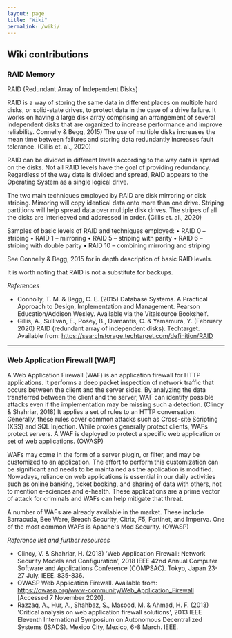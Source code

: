 ```yaml
---
layout: page
title: "Wiki"
permalink: /wiki/
---
```


## Wiki contributions

### RAID Memory

RAID (Redundant Array of Independent Disks) 

RAID is a way of storing the same data in different places on multiple hard disks, or solid-state drives, to protect data in the case of a drive failure. 
It works on having a large disk array comprising an arrangement of several independent disks that are organized to increase performance and improve reliability. Connelly & Begg, 2015) The use of multiple disks increases the mean time between failures and storing data redundantly increases fault tolerance. (Gillis et. al., 2020) 

RAID can be divided in different levels according to the way data is spread on the disks. Not all RAID levels have the goal of providing redundancy. 
Regardless of the way data is divided and spread, RAID appears to the Operating System as a single logical drive. 

The two main techniques employed by RAID are disk mirroring or disk striping.
Mirroring will copy identical data onto more than one drive. Striping partitions will help spread data over multiple disk drives. The stripes of all the disks are interleaved and addressed in order. (Gillis et. al., 2020) 

Samples of basic levels of RAID and techniques employed:
	• RAID 0 – striping
	• RAID 1 – mirroring
	• RAID 5 – striping with parity
	• RAID 6 – striping with double parity
	• RAID 10 – combining mirroring and striping

See Connelly & Begg, 2015 for in depth description of basic RAID levels.

It is worth noting that RAID is not a substitute for backups.

*References*
* Connolly, T. M. &  Begg, C. E. (2015) Database Systems. A Practical Approach to Design, Implementation and Management. Pearson Education/Addison Wesley. Available via the Vitalsource Bookshelf. 
* Gillis, A., Sullivan, E., Posey, B., Diamantis, C. & Yamamura, Y. (February 2020) RAID (redundant array of independent disks). Techtarget. Available from: https://searchstorage.techtarget.com/definition/RAID

--------------------------------------------------------------------------------------------------------------------------------------------------------------------------------

### Web Application Firewall (WAF)

A Web Application Firewall (WAF) is an application firewall for HTTP applications. It performs a deep packet inspection of network traffic that occurs between the client and the server sides. By analyzing the data transferred between the client and the server, WAF can identify possible attacks even if the implementation may be missing such a detection. (Clincy & Shahriar, 2018) It applies a set of rules to an HTTP conversation. Generally, these rules cover common attacks such as Cross-site Scripting (XSS) and SQL Injection. While proxies generally protect clients, WAFs protect servers. A WAF is deployed to protect a specific web application or set of web applications. (OWASP) 

WAFs may come in the form of a server plugin, or filter, and may be customized to an application. The effort to perform this customization can be significant and needs to be maintained as the application is modified.
Nowadays, reliance on web applications is essential in our daily activities such as online banking, ticket booking, and sharing of data with others, not to mention e-sciences and e-health. These applications are a prime vector of attack for criminals and WAFs can help mitigate that threat. 

A number of WAFs are already available in the market. These include Barracuda, Bee Ware, Breach Security, Citrix, F5, Fortinet, and Imperva. One of the most common WAFs is Apache's Mod Security. (OWASP) 

*Reference list and further resources*
* Clincy, V. & Shahriar, H. (2018) 'Web Application Firewall: Network Security Models and Configuration', 2018 IEEE 42nd Annual Computer Software and Applications Conference (COMPSAC). Tokyo, Japan 23-27 July. IEEE. 835-836.
* OWASP Web Application Firewall. Available from: https://owasp.org/www-community/Web_Application_Firewall [Accessed 7 November 2020].
* Razzaq, A., Hur, A., Shahbaz, S., Masood, M. & Ahmad, H. F. (2013) 'Critical analysis on web application firewall solutions', 2013 IEEE Eleventh International Symposium on Autonomous Decentralized Systems (ISADS). Mexico City, Mexico, 6-8 March. IEEE.
